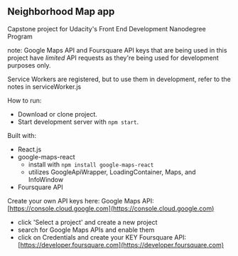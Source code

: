 ## Neighborhood Map app
Capstone project for Udacity's Front End Development Nanodegree Program

note: Google Maps API and Foursquare API keys that are being used in this project have *limited* API requests as they're being used for development purposes only.

Service Workers are registered, but to use them in development, refer to the notes in serviceWorker.js

How to run:
- Download or clone project.
- Start development server with `npm start`.

Built with:
 - React.js
 - google-maps-react
    - install with `npm install google-maps-react`
    - utilizes GoogleApiWrapper, LoadingContainer, Maps, and InfoWindow
 - Foursquare API

Create your own API keys here:
Google Maps API: [https://console.cloud.google.com](https://console.cloud.google.com)
  - click 'Select a project' and create a new project
  - search for Google Maps APIs and enable them
  - click on Credentials and create your KEY
Foursquare API: [https://developer.foursquare.com](https://developer.foursquare.com)
